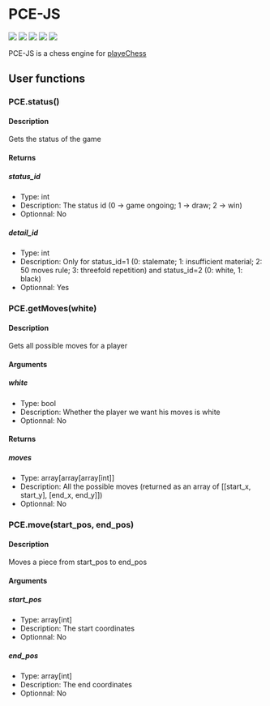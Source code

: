 # PCE-JS

![](https://img.shields.io/badge/version-DEV-ff264a?style=for-the-badge)
![](https://img.shields.io/badge/Status-In_Progress-ffdf29?style=for-the-badge)
![](https://img.shields.io/badge/Made%20for-eChess-11482f?style=for-the-badge)
![](https://img.shields.io/github/languages/code-size/playeChess/PCE-JS?label=size&style=for-the-badge)
![](https://img.shields.io/badge/Made%20in-Javascript-F7DF1E?logo=javascript&style=for-the-badge)

PCE-JS is a chess engine for [playeChess](playechess.com)

## User functions

### PCE.status()

#### Description

Gets the status of the game

#### Returns

##### status_id

- Type: int
- Description: The status id (0 -> game ongoing; 1 -> draw; 2 -> win)
- Optionnal: No

##### detail_id

- Type: int
- Description: Only for status_id=1 (0: stalemate; 1: insufficient material; 2: 50 moves rule; 3: threefold repetition) and status_id=2 (0: white, 1: black)
- Optionnal: Yes

### PCE.getMoves(white)

#### Description

Gets all possible moves for a player

#### Arguments

##### white

- Type: bool
- Description: Whether the player we want his moves is white
- Optionnal: No

#### Returns

##### moves

- Type: array[array[array[int]]
- Description: All the possible moves (returned as an array of [[start_x, start_y], [end_x, end_y]])
- Optionnal: No

### PCE.move(start_pos, end_pos)

#### Description

Moves a piece from start_pos to end_pos

#### Arguments

##### start_pos

- Type: array[int]
- Description: The start coordinates
- Optionnal: No

##### end_pos

- Type: array[int]
- Description: The end coordinates
- Optionnal: No
